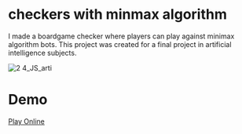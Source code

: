 # checkers with minmax algorithm

I made a boardgame checker where players can play against minimax algorithm bots. This project was created for a final project in artificial intelligence subjects.

![2 4_JS_arti](https://user-images.githubusercontent.com/74914280/164185673-6a74202c-f2a9-42c3-9c74-3c66125cfe6d.png)

# Demo

[Play Online](https://iberso.github.io/chekers-with-minmax-algo/)
